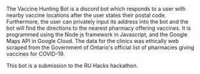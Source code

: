 The Vaccine Hunting Bot is a discord bot which responds to a user with nearby vaccine locations after the user states their postal code. Furthermore, the user can privately input its address into the bot and the bot will find the directions to the nearest pharmacy offering vaccines. It is programmed using the Node js framework in Javascript, and the Google Maps API in Google Cloud. The data for the clinics was ethically web scraped from the Government of Ontario's official list of pharmacies giving vaccines for COVID-19.

This bot is a submission to the RU Hacks hackathon.
